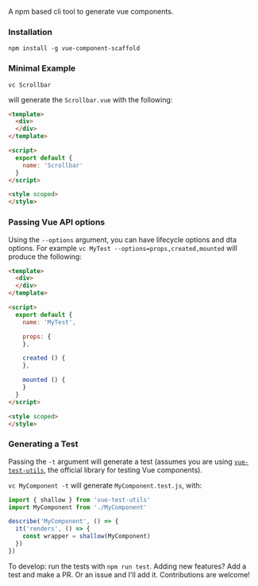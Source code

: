 A npm based cli tool to generate vue components.

### Installation

`npm install -g vue-component-scaffold` 

### Minimal Example

`vc Scrollbar`

will generate the `Scrollbar.vue` with the following:

```html
<template>
  <div>
  </div>
</template>

<script>
  export default {
    name: 'Scrollbar'
  }
</script>

<style scoped>
</style>
```

### Passing Vue API options

Using the `--options` argument, you can have lifecycle options and dta options. For example `vc MyTest --options=props,created,mounted`  will produce the following:

```html
<template>
  <div>
  </div>
</template>

<script>
  export default {
    name: 'MyTest',

    props: {
    },

    created () {
    },

    mounted () {
    }
  }
</script>

<style scoped>
</style>
```

### Generating a Test

Passing the `-t` argument will generate a test (assumes you are using [`vue-test-utils`](https://github.com/vuejs/vue-test-utils), the official library for testing Vue components).

`vc MyComponent -t` will generate `MyComponent.test.js`, with:

```js
import { shallow } from 'vue-test-utils'
import MyComponent from './MyComponent'

describe('MyComponent', () => {
  it('renders', () => {
    const wrapper = shallow(MyComponent)
  })
})
```

To develop: run the tests with `npm run test`. Adding new features? Add a test and make a PR. Or an issue and I'll add it. Contributions are welcome!
